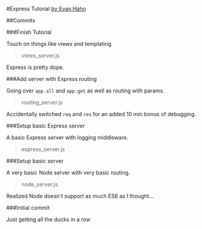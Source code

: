 #Express Tutorial
[by Evan Hahn](http://evanhahn.com/understanding-express/)

##Commits

###Finish Tutorial

Touch on things like views and templating.

> views_server.js

Express is pretty dope.

###Add server with Express routing

Going over `app.all` and `app.get` as well as routing with params.

> routing_server.js

Accidentally switched `req` and `res` for an added 10 min bonus of debugging.

###Setup basic Express server

A basic Express server with logging middleware.

> express_server.js

###Setup basic server

A very basic Node server with very basic routing.

> node_server.js

Realized Node doesn't support as much ES6 as I thought...

###Initial commit

Just getting all the ducks in a row
